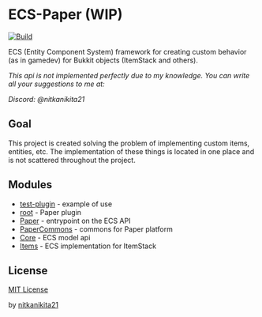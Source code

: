 # ECS-Paper (WIP)
[![Build](https://github.com/nitkanikita21/ECS-Paper/actions/workflows/gradle.yml/badge.svg)](https://github.com/nitkanikita21/ECS-Paper/actions/workflows/gradle.yml)

ECS (Entity Component System) framework for creating custom behavior (as in gamedev) for Bukkit objects (ItemStack and others).

*This api is not implemented perfectly due to my knowledge. You can write all your suggestions to me at:*

*Discord: @nitkanikita21*
## Goal
This project is created solving the problem of implementing custom items, entities, etc. The implementation of these things is located in one place and is not scattered throughout the project.
## Modules
* [test-plugin](test-plugin/src/main/java/com/example) - example of use
* [root](src/main/java/com/nitkanikita21/ecspaper) - Paper plugin
* [Paper](Paper/src/main/java/com/nitkanikita21/ecspaper) - entrypoint on the ECS API
* [PaperCommons](PaperCommons/src/main/java/com/nitkanikita21/ecspaper) - commons for Paper platform
* [Core](Core/src/main/java/com/nitkanikita21/ecspaper/core) - ECS model api
* [Items](Items/src/main/java/com/nitkanikita21/ecspaper/items) - ECS implementation for ItemStack
## License
[MIT License](LICENSE)

by [nitkanikita21](https://github.com/nitkanikita21)